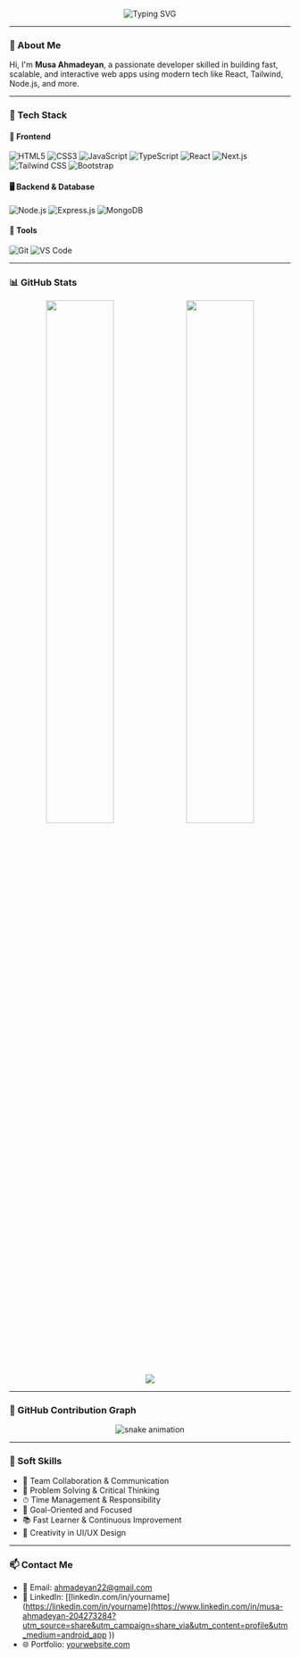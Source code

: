 <!-- Hero Header with Typing SVG Animation -->
<p align="center">
  <img src="https://readme-typing-svg.herokuapp.com?font=Fira+Code&weight=500&size=28&duration=3000&pause=1000&color=38BDF8&center=true&vCenter=true&multiline=true&width=1000&height=150&lines=👋+Hi%2C+I'm+Musa+Ahmadeyan;💻+Web+Developer+%7C+Software+Engineer;🚀+I+love+building+modern+and+efficient+apps!" alt="Typing SVG" />
</p>


---

### 🧠 About Me

Hi, I'm **Musa Ahmadeyan**, a passionate developer skilled in building fast, scalable, and interactive web apps using modern tech like React, Tailwind, Node.js, and more.

---

### 🚀 Tech Stack

#### 🎨 Frontend
![HTML5](https://img.shields.io/badge/-HTML5-E34F26?style=flat-square&logo=html5&logoColor=white)
![CSS3](https://img.shields.io/badge/-CSS3-1572B6?style=flat-square&logo=css3&logoColor=white)
![JavaScript](https://img.shields.io/badge/-JavaScript-F7DF1E?style=flat-square&logo=javascript&logoColor=black)
![TypeScript](https://img.shields.io/badge/-TypeScript-3178C6?style=flat-square&logo=typescript&logoColor=white)
![React](https://img.shields.io/badge/-React-61DAFB?style=flat-square&logo=react&logoColor=black)
![Next.js](https://img.shields.io/badge/-Next.js-000000?style=flat-square&logo=next.js)
![Tailwind CSS](https://img.shields.io/badge/-Tailwind_CSS-06B6D4?style=flat-square&logo=tailwind-css&logoColor=white)
![Bootstrap](https://img.shields.io/badge/-Bootstrap-7952B3?style=flat-square&logo=bootstrap&logoColor=white)

#### 🖥 Backend & Database
![Node.js](https://img.shields.io/badge/-Node.js-339933?style=flat-square&logo=node.js&logoColor=white)
![Express.js](https://img.shields.io/badge/-Express.js-000000?style=flat-square&logo=express&logoColor=white)
![MongoDB](https://img.shields.io/badge/-MongoDB-47A248?style=flat-square&logo=mongodb&logoColor=white)

#### 🧰 Tools
![Git](https://img.shields.io/badge/-Git-F05032?style=flat-square&logo=git&logoColor=white)
![VS Code](https://img.shields.io/badge/-VS%20Code-007ACC?style=flat-square&logo=visual-studio-code&logoColor=white)

---

### 📊 GitHub Stats

<p align="center">
  <img width="49%" src="https://github-readme-stats.vercel.app/api?username=sadat-sahib&show_icons=true&theme=tokyonight" />
  <img width="49%" src="https://github-readme-stats.vercel.app/api/top-langs/?username=sadat-sahib&layout=compact&theme=tokyonight&langs_count=8" />
</p>

<p align="center">
  <img src="https://streak-stats.demolab.com/?user=musaahmadeyan&theme=tokyonight" />
</p>

---

### 🐍 GitHub Contribution Graph

<p align="center">
  <img src="https://github.com/sadat-sahib/sadat-sahib/raw/output/github-contribution-grid-snake.svg" alt="snake animation" />
</p>


---

### 💼 Soft Skills

- 🤝 Team Collaboration & Communication  
- 🧠 Problem Solving & Critical Thinking  
- ⏱ Time Management & Responsibility  
- 🎯 Goal-Oriented and Focused  
- 📚 Fast Learner & Continuous Improvement  
- 🎨 Creativity in UI/UX Design  

---



### 📫 Contact Me

- 📧 Email: [ahmadeyan22@gmail.com](mailto:ahmadeyan22@gmail.com)  
- 🔗 LinkedIn: [[linkedin.com/in/yourname](https://linkedin.com/in/yourname](https://www.linkedin.com/in/musa-ahmadeyan-204273284?utm_source=share&utm_campaign=share_via&utm_content=profile&utm_medium=android_app ))  
- 🌐 Portfolio: [yourwebsite.com](https://yourwebsite.com)
